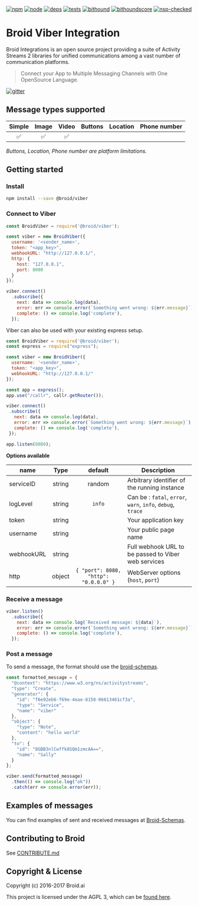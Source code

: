 [npm]: https://img.shields.io/badge/npm-broid-green.svg?style=flat
[npm-url]: https://www.npmjs.com/org/broid

[node]: https://img.shields.io/node/v/@broid/viber.svg
[node-url]: https://nodejs.org

[deps]: https://img.shields.io/badge/dependencies-checked-green.svg?style=flat
[deps-url]: #integrations

[tests]: https://img.shields.io/travis/broidHQ/integrations/master.svg
[tests-url]: https://travis-ci.org/broidHQ/integrations

[bithound]: https://img.shields.io/bithound/code/github/broidHQ/integrations.svg
[bithound-url]: https://www.bithound.io/github/broidHQ/integrations

[bithoundscore]: https://www.bithound.io/github/broidHQ/integrations/badges/score.svg
[bithoundscore-url]: https://www.bithound.io/github/broidHQ/integrations

[nsp-checked]: https://img.shields.io/badge/nsp-checked-green.svg?style=flat
[nsp-checked-url]: https://nodesecurity.io

[![npm][npm]][npm-url]
[![node][node]][node-url]
[![deps][deps]][deps-url]
[![tests][tests]][tests-url]
[![bithound][bithound]][bithound-url]
[![bithoundscore][bithoundscore]][bithoundscore-url]
[![nsp-checked][nsp-checked]][nsp-checked-url]

# Broid Viber Integration

Broid Integrations is an open source project providing a suite of Activity Streams 2 libraries for unified communications among a vast number of communication platforms.

> Connect your App to Multiple Messaging Channels with  One OpenSource Language.

[![gitter](https://badges.gitter.im/broidHQ/broid.svg)](https://t.broid.ai/c/Blwjlw?utm_source=github&utm_medium=readme&utm_campaign=top&link=gitter)

## Message types supported

| Simple | Image | Video | Buttons | Location | Phone number |
|:------:|:-----:|:-----:|:-------:|:--------:|:------------:|
|   ✅    |   ✅   |   ✅   |         |          |              |

_Buttons, Location, Phone number are platform limitations._

## Getting started

### Install

```bash
npm install --save @broid/viber
```

### Connect to Viber

```javascript
const BroidViber = require('@broid/viber');

const viber = new BroidViber({
  username: '<sender_name>',
  token: "<app_key>",
  webhookURL: "http://127.0.0.1/",
  http: {
    host: "127.0.0.1",
    port: 8080
  }
});

viber.connect()
  .subscribe({
    next: data => console.log(data),
    error: err => console.error(`Something went wrong: ${err.message}`),
    complete: () => console.log('complete'),
  });
```

Viber can also be used with your existing express setup.

```javascript
const BroidViber = require('@broid/viber');
const express = require("express");

const viber = new BroidViber({
  username: '<sender_name>',
  token: "<app_key>",
  webhookURL: "http://127.0.0.1/"
});

const app = express();
app.use("/callr", callr.getRouter());

viber.connect()
 .subscribe({
   next: data => console.log(data),
   error: err => console.error(`Something went wrong: ${err.message}`),
   complete: () => console.log('complete'),
 });

app.listen(8080);
```

**Options available**

| name             | Type     | default    | Description  |
| ---------------- |:--------:| :--------: | --------------------------|
| serviceID       | string   | random     | Arbitrary identifier of the running instance |
| logLevel        | string   | `info`     | Can be : `fatal`, `error`, `warn`, `info`, `debug`, `trace` |
| token            | string   |           | Your application key  |
| username         | string   |           | Your public page name |
| webhookURL       | string   |           | Full webhook URL to be passed to Viber web services |
| http             | object   | `{ "port": 8080, "http": "0.0.0.0" }` | WebServer options (`host`, `port`) |

### Receive a message

```javascript
viber.listen()
  .subscribe({
    next: data => console.log(`Received message: ${data}`),
    error: err => console.error(`Something went wrong: ${err.message}`),
    complete: () => console.log('complete'),
  });
```

### Post a message

To send a message, the format should use the [broid-schemas](https://github.com/broidHQ/integrations/tree/master/broid-schemas).

```javascript
const formatted_message = {
  "@context": "https://www.w3.org/ns/activitystreams",
  "type": "Create",
  "generator": {
    "id": "f6e92eb6-f69e-4eae-8158-06613461cf3a",
    "type": "Service",
    "name": "viber"
  },
  "object": {
    "type": "Note",
    "content": "hello world"
  },
  "to": {
    "id": "8GBB3nlCwffk8SQm1zmcAA==",
    "name": "Sally"
  }
};

viber.send(formatted_message)
  .then(() => console.log("ok"))
  .catch(err => console.error(err));
```

## Examples of messages

You can find examples of sent and received messages at [Broid-Schemas](https://github.com/broidHQ/integrations/tree/master/broid-schemas).

## Contributing to Broid

See [CONTRIBUTE.md](../CONTRIBUTE.md)

## Copyright & License

Copyright (c) 2016-2017 Broid.ai

This project is licensed under the AGPL 3, which can be
[found here](https://www.gnu.org/licenses/agpl-3.0.en.html).
